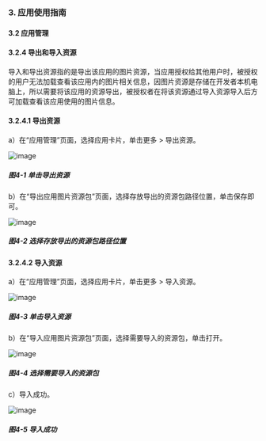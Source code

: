 ### 3. 应用使用指南

#### 3.2 应用管理

#### 3.2.4 导出和导入资源

导入和导出资源指的是导出该应用的图片资源，当应用授权给其他用户时，被授权的用户无法加载查看该应用内的图片相关信息，因图片资源是存储在开发者本机电脑上，所以需要将该应用的资源导出，被授权者在将该资源通过导入资源导入后方可加载查看该应用使用的图片信息。

#### 3.2.4.1 导出资源

a）在“应用管理”页面，选择应用卡片，单击更多 > 导出资源。

![image](https://user-images.githubusercontent.com/79617492/215318628-3e26858e-6c78-4a2c-86b3-2b2020b923a6.png)

##### 图4-1 单击导出资源

b）在“导出应用图片资源包”页面，选择存放导出的资源包路径位置，单击保存即可。

![image](https://user-images.githubusercontent.com/79617492/215318633-9e9089e4-0a32-4bc9-9f8a-cc9397b4fa61.png)

##### 图4-2 选择存放导出的资源包路径位置

#### 3.2.4.2 导入资源

a）在“应用管理”页面，选择应用卡片，单击更多 > 导入资源。

![image](https://user-images.githubusercontent.com/79617492/215318637-27db6cf2-a444-4626-97d1-df8f0964f340.png)

##### 图4-3 单击导入资源

b）在“导入应用图片资源包”页面，选择需要导入的资源包，单击打开。

![image](https://user-images.githubusercontent.com/79617492/215318640-0eb014d0-2645-436a-9140-a7ea4f4ab4a5.png)

##### 图4-4 选择需要导入的资源包

c）导入成功。

![image](https://user-images.githubusercontent.com/79617492/215318647-55634d70-afc2-4328-94f5-2eeb259f4c8d.png)

##### 图4-5 导入成功
